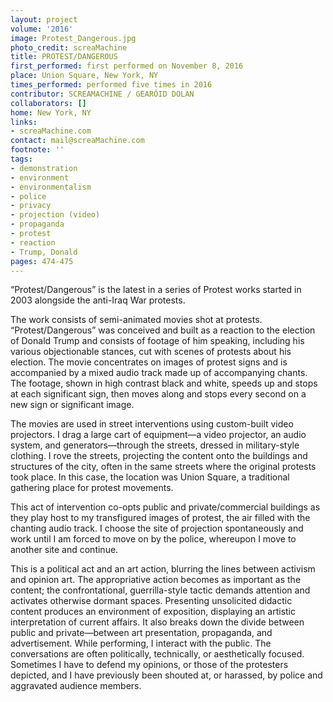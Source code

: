 ```yaml
---
layout: project
volume: '2016'
image: Protest_Dangerous.jpg
photo_credit: screaMachine
title: PROTEST/DANGEROUS
first_performed: first performed on November 8, 2016
place: Union Square, New York, NY
times_performed: performed five times in 2016
contributor: SCREAMACHINE / GEARÓID DOLAN
collaborators: []
home: New York, NY
links:
- screaMachine.com
contact: mail@screaMachine.com
footnote: ''
tags:
- demonstration
- environment
- environmentalism
- police
- privacy
- projection (video)
- propaganda
- protest
- reaction
- Trump, Donald
pages: 474-475
---
```


“Protest/Dangerous” is the latest in a series of Protest works started in 2003 alongside the anti-Iraq War protests.

The work consists of semi-animated movies shot at protests. “Protest/Dangerous” was conceived and built as a reaction to the election of Donald Trump and consists of footage of him speaking, including his various objectionable stances, cut with scenes of protests about his election. The movie concentrates on images of protest signs and is accompanied by a mixed audio track made up of accompanying chants. The footage, shown in high contrast black and white, speeds up and stops at each significant sign, then moves along and stops every second on a new sign or significant image.

The movies are used in street interventions using custom-built video projectors. I drag a large cart of equipment—a video projector, an audio system, and generators—through the streets, dressed in military-style clothing. I rove the streets, projecting the content onto the buildings and structures of the city, often in the same streets where the original protests took place. In this case, the location was Union Square, a traditional gathering place for protest movements.

This act of intervention co-opts public and private/commercial buildings as they play host to my transfigured images of protest, the air filled with the chanting audio track. I choose the site of projection spontaneously and work until I am forced to move on by the police, whereupon I move to another site and continue.

This is a political act and an art action, blurring the lines between activism and opinion art. The appropriative action becomes as important as the content; the confrontational, guerrilla-style tactic demands attention and activates otherwise dormant spaces. Presenting unsolicited didactic content produces an environment of exposition, displaying an artistic interpretation of current affairs. It also breaks down the divide between public and private—between art presentation, propaganda, and advertisement. While performing, I interact with the public. The conversations are often politically, technically, or aesthetically focused. Sometimes I have to defend my opinions, or those of the protesters depicted, and I have previously been shouted at, or harassed, by police and aggravated audience members.
